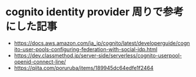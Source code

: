 # cognito identity provider 周りで参考にした記事

- https://docs.aws.amazon.com/ja_jp/cognito/latest/developerguide/cognito-user-pools-configuring-federation-with-social-idp.html
- https://dev.classmethod.jp/server-side/serverless/cognito-userpool-openid-connect-line/
- https://qiita.com/poruruba/items/189945dc64edfe1f2464
